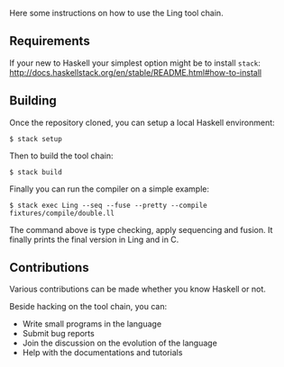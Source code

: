 Here some instructions on how to use the Ling tool chain.

## Requirements

If your new to Haskell your simplest option might be to install `stack`: http://docs.haskellstack.org/en/stable/README.html#how-to-install

## Building

Once the repository cloned, you can setup a local Haskell environment:

```
$ stack setup
```

Then to build the tool chain:

```
$ stack build
```

Finally you can run the compiler on a simple example:

```
$ stack exec Ling --seq --fuse --pretty --compile fixtures/compile/double.ll
```

The command above is type checking, apply sequencing and fusion. It finally
prints the final version in Ling and in C.

## Contributions

Various contributions can be made whether you know Haskell or not.

Beside hacking on the tool chain, you can:

* Write small programs in the language
* Submit bug reports
* Join the discussion on the evolution of the language
* Help with the documentations and tutorials
